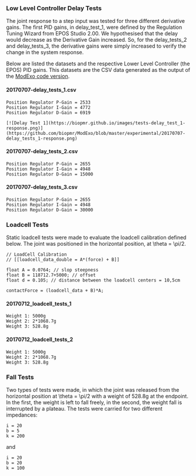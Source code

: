 ### Low Level Controller Delay Tests
The joint response to a step input was tested for three different derivative gains. The first PID gains, in delay_test_1, were defined by the Regulation Tuning Wizard from EPOS Studio 2.00. We hypothesised that the delay would decrease as the Derivative Gain increased. So, for the delay_tests_2 and delay_tests_3, the derivative gains were simply increased to verify the change in the system response.

Below are listed the datasets and the respective Lower Level Controller (the EPOS) PID gains. This datasets are the CSV data generated as the output of the [ModExo code version](https://github.com/biopmr/ModExo/commit/fbe45a4ca06b29ec54b75cb432308c84095bc77f). 

#### 20170707-delay_tests_1.csv
	Position Regulator P-Gain = 2533
	Position Regulator I-Gain = 4772
	Position Regulator D-Gain = 6919

	[![Delay Test 1](https://biopmr.github.io/images/tests-delay_test_1-response.png)](https://github.com/biopmr/ModExo/blob/master/experimental/20170707-delay_tests_1-response.png)

#### 20170707-delay_tests_2.csv
	Position Regulator P-Gain = 2655
	Position Regulator I-Gain = 4948
	Position Regulator D-Gain = 15000

#### 20170707-delay_tests_3.csv
	Position Regulator P-Gain = 2655
	Position Regulator I-Gain = 4948
	Position Regulator D-Gain = 30000

### Loadcell Tests
Static loadcell tests were made to evaluate the loadcell calibration defined below. The joint was positioned in the horizontal position, at \theta = \pi/2.  

	// LoadCell Calibration 
	// [[loadcell_data_double = A*(force) + B]]

	float A = 0.0764; // slop steepness
	float B = 118712.7+5000; // offset
	float d = 0.105; // distance between the loadcell centers = 10,5cm  

	contactForce = (loadcell_data + B)*A;

#### 20170712_loadcell_tests_1
	Weight 1: 5000g
	Weight 2: 2*1068.7g
	Weight 3: 528.8g

#### 20170712_loadcell_tests_2
	Weight 1: 5000g
	Weight 2: 2*1068.7g
	Weight 3: 528.8g

### Fall Tests
Two types of tests were made, in which the joint was released from the horizontal position at \theta = \pi/2 with a weight of 528.8g at the endpoint. In the first, the weight is left to fall freely, in the second, the weight fall is interrupted by a plateau. The tests were carried for two different impedances:

	i = 20
	b = 5
	k = 200

and

	i = 20
	b = 20
	k = 100
